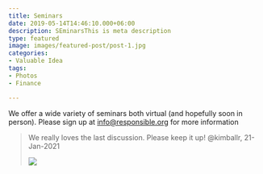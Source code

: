 ```yaml
---
title: Seminars
date: 2019-05-14T14:46:10.000+06:00
description: SEminarsThis is meta description
type: featured
image: images/featured-post/post-1.jpg
categories:
- Valuable Idea
tags:
- Photos
- Finance

---
```

We offer a wide variety of seminars both virtual (and hopefully soon in person). Please sign up at info@responsible.org for more information

> We really loves the last discussion. Please keep it up! @kimballr, 21-Jan-2021
>
>   
> ![](../images/post-img.jpg)